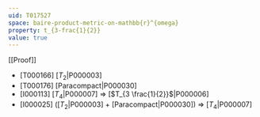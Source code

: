 ```yaml
---
uid: T017527
space: baire-product-metric-on-mathbb{r}^{omega}
property: t_{3-frac{1}{2}}
value: true
---
```

[[Proof]]

* [T000166] [$T_2$|P000003]
* [T000176] [Paracompact|P000030]
* [I000113] [$T_4$|P000007] => [$T_{3 \frac{1}{2}}$|P000006]
* [I000025] ([$T_2$|P000003] + [Paracompact|P000030]) => [$T_4$|P000007]

